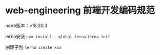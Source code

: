 # web-engineering 前端开发编码规范

node版本：v18.20.3

lerna安装
`npm install --global lerna`
`lerna init`

创建子包
`lerna create xxx`
